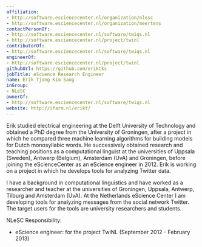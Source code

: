 ```yaml
---
affiliation:
- http://software.esciencecenter.nl/organization/nlesc
- http://software.esciencecenter.nl/organization/meertens
contactPersonOf:
- http://software.esciencecenter.nl/software/twiqs.nl
- http://software.esciencecenter.nl/project/twinl
contributorOf:
- http://software.esciencecenter.nl/software/twiqs.nl
engineerOf:
- http://software.esciencecenter.nl/project/twinl
githubUrl: https://github.com/eriktks
jobTitle: eScience Research Engineer
name: Erik Tjong Kim Sang
inGroup:
- NLeSC
ownerOf:
- http://software.esciencecenter.nl/software/twiqs.nl
website: http://ifarm.nl/erikt/
---
```

Erik studied electrical engineering at the Delft University of Technology and obtained a PhD degree from the University of Groningen, after a project in which he compared three machine learning algorithms for building models for Dutch monosyllabic words. He successively obtained research and teaching positions as a computational linguist at the universities of Uppsala (Sweden), Antwerp (Belgium), Amsterdam (UvA) and Groningen, before joining the eScienceCenter as an eScience engineer in 2012. Erik is working on a project in which he develops tools for analyzing Twitter data.

I have a background in computational linguistics and have worked as a researcher and teacher at the universities of Groningen, Uppsala, Antwerp, Tilburg and Amsterdam (UvA). At the Netherlands eScience Center I am developing tools for analyzing messages from the social network Twitter. The target users for the tools are university researchers and students.

NLeSC Responsibility:

* eScience engineer: for the project TwiNL (September 2012 - February 2013)
